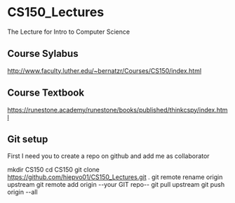 # CS150_Lectures
The Lecture for Intro to Computer Science

## Course Sylabus
http://www.faculty.luther.edu/~bernatzr/Courses/CS150/index.html

## Course Textbook
https://runestone.academy/runestone/books/published/thinkcspy/index.html

## Git setup
First I need you to create a repo on github and add me as collaborator

mkdir CS150
cd CS150
git clone https://github.com/hiepvo01/CS150_Lectures.git .
git remote rename origin upstream
git remote add origin --your GIT repo--
git pull upstream
git push origin --all


